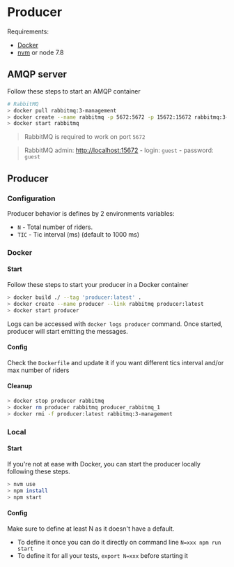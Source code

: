 # Producer

Requirements:
- [Docker](https://docs.docker.com/engine/installation/)
- [nvm](https://github.com/creationix/nvm#installation) or node 7.8

## AMQP server

Follow these steps to start an AMQP container

```bash
# RabbitMQ
> docker pull rabbitmq:3-management
> docker create --name rabbitmq -p 5672:5672 -p 15672:15672 rabbitmq:3-management
> docker start rabbitmq
```

> RabbitMQ is required to work on port `5672`

> RabbitMQ admin: [http://localhost:15672](http://localhost:15672) - login: `guest` - password: `guest`

## Producer

### Configuration

Producer behavior is defines by 2 environments variables:

- `N` - Total number of riders.
- `TIC` - Tic interval (ms) (default to 1000 ms)

### Docker

#### Start
Follow these steps to start your producer in a Docker container

```bash
> docker build ./ --tag 'producer:latest' .
> docker create --name producer --link rabbitmq producer:latest
> docker start producer
```

Logs can be accessed with `docker logs producer` command.
Once started, producer will start emitting the messages.

#### Config

Check the `Dockerfile` and update it if you want different tics interval
and/or max number of riders

#### Cleanup

```bash
> docker stop producer rabbitmq
> docker rm producer rabbitmq producer_rabbitmq_1
> docker rmi -f producer:latest rabbitmq:3-management
```

### Local

#### Start

If you're not at ease with Docker, you can start the producer locally following
these steps.

```bash
> nvm use
> npm install
> npm start
```

#### Config

Make sure to define at least N as it doesn't have a default.

- To define it once you can do it directly on command line `N=xxx npm run start`
- To define it for all your tests, `export N=xxx` before starting it
